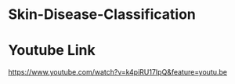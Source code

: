 # Skin-Disease-Classification

# Youtube Link 
https://www.youtube.com/watch?v=k4piRU17IpQ&feature=youtu.be
